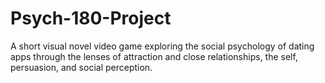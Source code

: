 # Psych-180-Project
 A short visual novel video game exploring the social psychology of dating apps through the lenses of attraction and close relationships, the self, persuasion, and social perception. 
